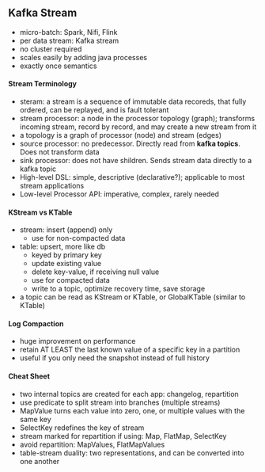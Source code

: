 ## Kafka Stream

- micro-batch: Spark, Nifi, Flink
- per data stream: Kafka stream
- no cluster required
- scales easily by adding java processes
- exactly once semantics

#### Stream Terminology

- steram: a stream is a sequence of immutable data recoreds, that fully ordered, can be replayed, and is fault tolerant
- stream processor: a node in the processor topology (graph); transforms incoming stream, record by record, and may create a new stream from it
- a topology is a graph of processor (node) and stream (edges)
- source processor: no predecessor. Directly read from **kafka topics**. Does not transform data
- sink processor: does not have shildren. Sends stream data directly to a kafka topic
- High-level DSL: simple, descriptive (declarative?); applicable to most stream applications
- Low-level Processor API: imperative, complex, rarely needed

#### KStream vs KTable

- stream: insert (append) only
  - use for non-compacted data
- table: upsert, more like db
  - keyed by primary key
  - update existing value
  - delete key-value, if receiving null value
  - use for compacted data
  - write to a topic, optimize recovery time, save storage
- a topic can be read as KStream or KTable, or GlobalKTable (similar to KTable)

#### Log Compaction

- huge improvement on performance
- retain AT LEAST the last known value of a specific key in a partition
- useful if you only need the snapshot instead of full history

#### Cheat Sheet

- two internal topics are created for each app: changelog, repartition
- use predicate to split stream into branches (multiple streams)
- MapValue turns each value into zero, one, or multiple values with the same key
- SelectKey redefines the key of stream
- stream marked for repartition if using: Map, FlatMap, SelectKey
- avoid repartition: MapValues, FlatMapValues
- table-stream duality: two representations, and can be converted into one another

